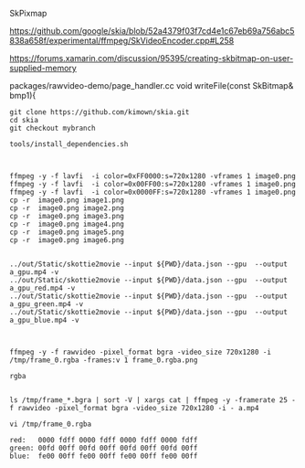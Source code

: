SkPixmap

https://github.com/google/skia/blob/52a4379f03f7cd4e1c67eb69a756abc5838a658f/experimental/ffmpeg/SkVideoEncoder.cpp#L258



https://forums.xamarin.com/discussion/95395/creating-skbitmap-on-user-supplied-memory

packages/rawvideo-demo/page_handler.cc  void writeFile(const SkBitmap& bmp1){


```
git clone https://github.com/kimown/skia.git
cd skia
git checkout mybranch

tools/install_dependencies.sh



ffmpeg -y -f lavfi  -i color=0xFF0000:s=720x1280 -vframes 1 image0.png
ffmpeg -y -f lavfi  -i color=0x00FF00:s=720x1280 -vframes 1 image0.png
ffmpeg -y -f lavfi  -i color=0x0000FF:s=720x1280 -vframes 1 image0.png
cp -r  image0.png image1.png
cp -r  image0.png image2.png
cp -r  image0.png image3.png
cp -r  image0.png image4.png
cp -r  image0.png image5.png
cp -r  image0.png image6.png


../out/Static/skottie2movie --input ${PWD}/data.json --gpu  --output a_gpu.mp4 -v
../out/Static/skottie2movie --input ${PWD}/data.json --gpu  --output a_gpu_red.mp4 -v
../out/Static/skottie2movie --input ${PWD}/data.json --gpu  --output a_gpu_green.mp4 -v
../out/Static/skottie2movie --input ${PWD}/data.json --gpu  --output a_gpu_blue.mp4 -v



ffmpeg -y -f rawvideo -pixel_format bgra -video_size 720x1280 -i /tmp/frame_0.rgba -frames:v 1 frame_0.rgba.png

rgba


ls /tmp/frame_*.bgra | sort -V | xargs cat | ffmpeg -y -framerate 25 -f rawvideo -pixel_format bgra -video_size 720x1280 -i - a.mp4

vi /tmp/frame_0.rgba

red:   0000 fdff 0000 fdff 0000 fdff 0000 fdff
green: 00fd 00ff 00fd 00ff 00fd 00ff 00fd 00ff
blue:  fe00 00ff fe00 00ff fe00 00ff fe00 00ff
```
